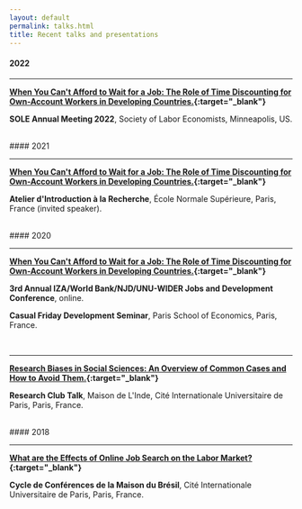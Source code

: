 ```yaml
---
layout: default
permalink: talks.html
title: Recent talks and presentations
---
```


#### 2022
<hr>

<b>[When You Can't Afford to Wait for a Job: The Role of Time Discounting for Own-Account Workers in Developing Countries.](../docs/scarelli_margolis_oaw_slides.pdf){:target="_blank"}</b>

**SOLE Annual Meeting 2022**, Society of Labor Economists, Minneapolis, US.

<br>
#### 2021
<hr>

<b>[When You Can't Afford to Wait for a Job: The Role of Time Discounting for Own-Account Workers in Developing Countries.](https://hal-pse.archives-ouvertes.fr/halshs-03288728v1){:target="_blank"}</b>

**Atelier d'Introduction à la Recherche**, École Normale Supérieure, Paris, France (invited speaker).

<br>
#### 2020
<hr>

<b>[When You Can't Afford to Wait for a Job: The Role of Time Discounting for Own-Account Workers in Developing Countries.](https://hal-pse.archives-ouvertes.fr/halshs-03288728v1){:target="_blank"}</b>

**3rd Annual IZA/World Bank/NJD/UNU-WIDER Jobs and Development Conference**, online.

**Casual Friday Development Seminar**, Paris School of Economics, Paris, France.

<br>
<hr>

<b>[Research Biases in Social Sciences: An Overview of Common Cases and How to Avoid Them.](../docs/2020_03_06_presentation_research_biases.pdf){:target="_blank"}</b>

**Research Club Talk**, Maison de L'Inde, Cité Internationale Universitaire de Paris, Paris, France.

<br>
#### 2018
<hr>

<b>[What are the Effects of Online Job Search on the Labor Market?](../docs/2018_07_18_presentation_online_job_search.pdf){:target="_blank"}</b>

**Cycle de Conférences de la Maison du Brésil**, Cité Internationale Universitaire de Paris, Paris, France.
